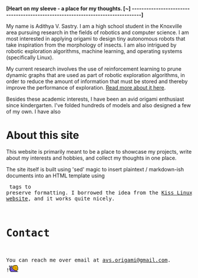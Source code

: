 **[Heart on my sleeve - a place for my thoughts.                                [~]
--------------------------------------------------------------------------------]**

My name is Adithya V. Sastry. I am a high school student in the Knoxville area
pursuing research in the fields of robotics and computer science. I am most
interested in applying origami to design tiny autonomous robots that take
inspiration from the morphology of insects. I am also intrigued by robotic
exploration algorithms, machine learning, and operating systems (specifically
Linux).

My current research involves the use of reinforcement learning to prune dynamic
graphs that are used as part of robotic exploration algorithms, in order to
reduce the amount of information that must be stored and thereby improve the
performance of exploration. [Read more about it here](/projects/robot-graph-pruning.html).

Besides these academic interests, I have been an avid origami enthusiast since
kindergarten. I've folded hundreds of models and also designed a few of my own.
I have also 


About this site
===============

This website is primarily meant to be a place to showcase my projects, write
about my interests and hobbies, and collect my thoughts in one place.

The site itself is built using 'sed' magic to insert plaintext / markdown-ish
documents into an HTML template using <pre> tags to preserve formatting. I
borrowed the idea from the [Kiss Linux website](https://github.com/kisslinux/kisslinux.github.io), and it works quite nicely.


Contact
=======

You can reach me over email at [avs.origami@gmail.com](mailto:avs.origami@gmail.com).  !![snail](/img/snail.png)